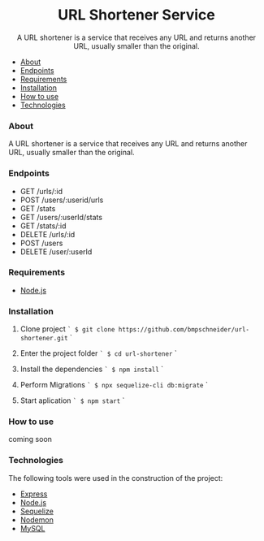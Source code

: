 <h1 align="center">URL Shortener Service</h1>

<p align="center">
A URL shortener is a service that receives any URL and returns another URL, usually
smaller than the original.</p>

<!--ts-->
   * [About](#about)
   * [Endpoints](#endpoints)
   * [Requirements](#requirements)
   * [Installation](#installation)
   * [How to use](#how-to-use)
   * [Technologies](#technologies)
<!--te-->

### About

A URL shortener is a service that receives any URL and returns another URL, usually
smaller than the original.

### Endpoints

- GET /urls/:id
- POST /users/:userid/urls
- GET /stats
- GET /users/:userId/stats
- GET /stats/:id
- DELETE /urls/:id
- POST /users
- DELETE /user/:userId


### Requirements

- [Node.js](https://nodejs.org/en/)


### Installation

1. Clone project
`` `
$ git clone https://github.com/bmpschneider/url-shortener.git
`` `

2. Enter the project folder
`` `
$ cd url-shortener
`` `

3. Install the dependencies
`` `
$ npm install
`` `

4. Perform Migrations
`` `
$ npx sequelize-cli db:migrate
`` `

5. Start aplication
`` `
$ npm start
`` `


### How to use

coming soon


### Technologies

The following tools were used in the construction of the project:

- [Express](https://expressjs.com/)
- [Node.js](https://nodejs.org/en/)
- [Sequelize](https://sequelize.org/)
- [Nodemon](https://nodemon.io/)
- [MySQL](https://www.mysql.com/)